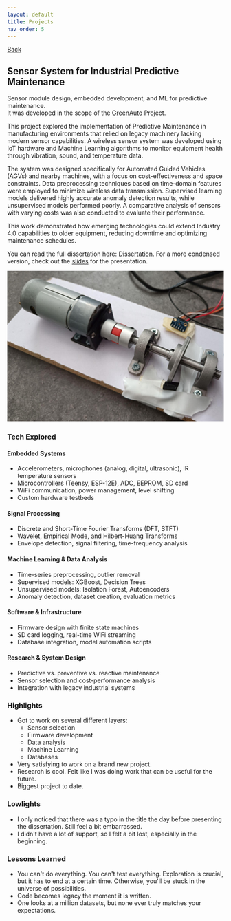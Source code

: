 ```yaml
---
layout: default
title: Projects
nav_order: 5
---
```


[Back](projects.md)

## Sensor System for Industrial Predictive Maintenance

Sensor module design, embedded development, and ML for predictive maintenance.  
It was developed in the scope of the [GreenAuto](https://www.agendagreenauto.pt/projeto/) Project.

This project explored the implementation of Predictive Maintenance in manufacturing environments that relied on legacy machinery lacking modern sensor capabilities. A wireless sensor system was developed using IoT hardware and Machine Learning algorithms to monitor equipment health through vibration, sound, and temperature data.

The system was designed specifically for Automated Guided Vehicles (AGVs) and nearby machines, with a focus on cost-effectiveness and space constraints. Data preprocessing techniques based on time-domain features were employed to minimize wireless data transmission. Supervised learning models delivered highly accurate anomaly detection results, while unsupervised models performed poorly. A comparative analysis of sensors with varying costs was also conducted to evaluate their performance.

This work demonstrated how emerging technologies could extend Industry 4.0 capabilities to older equipment, reducing downtime and optimizing maintenance schedules.

You can read the full dissertation here: [Dissertation](/documents/SensorSystemForPredictiveMaintenanceInIndustrialEnvironments.pdf). For a more condensed version, check out the [slides](/documents/Dissertation_Presentatio.pdf) for the presentation.

![testbed](/images/projects/sensor_system/testbed.jpg)

### Tech Explored

#### Embedded Systems

- Accelerometers, microphones (analog, digital, ultrasonic), IR temperature sensors
- Microcontrollers (Teensy, ESP-12E), ADC, EEPROM, SD card
- WiFi communication, power management, level shifting
- Custom hardware testbeds

#### Signal Processing

- Discrete and Short-Time Fourier Transforms (DFT, STFT)
- Wavelet, Empirical Mode, and Hilbert-Huang Transforms
- Envelope detection, signal filtering, time-frequency analysis

#### Machine Learning & Data Analysis

- Time-series preprocessing, outlier removal
- Supervised models: XGBoost, Decision Trees
- Unsupervised models: Isolation Forest, Autoencoders
- Anomaly detection, dataset creation, evaluation metrics

#### Software & Infrastructure

- Firmware design with finite state machines
- SD card logging, real-time WiFi streaming
- Database integration, model automation scripts

#### Research & System Design

- Predictive vs. preventive vs. reactive maintenance
- Sensor selection and cost-performance analysis
- Integration with legacy industrial systems

### Highlights

- Got to work on several different layers:
  - Sensor selection
  - Firmware development
  - Data analysis
  - Machine Learning
  - Databases
- Very satisfying to work on a brand new project.
- Research is cool. Felt like I was doing work that can be useful for the future.
- Biggest project to date.

### Lowlights

- I only noticed that there was a typo in the title the day before presenting the dissertation. Still feel a bit embarrassed.
- I didn't have a lot of support, so I felt a bit lost, especially in the beginning.

### Lessons Learned

- You can't do everything. You can't test everything. Exploration is crucial, but it has to end at a certain time. Otherwise, you'll be stuck in the universe of possibilities.
- Code becomes legacy the moment it is written.
- One looks at a million datasets, but none ever truly matches your expectations.
